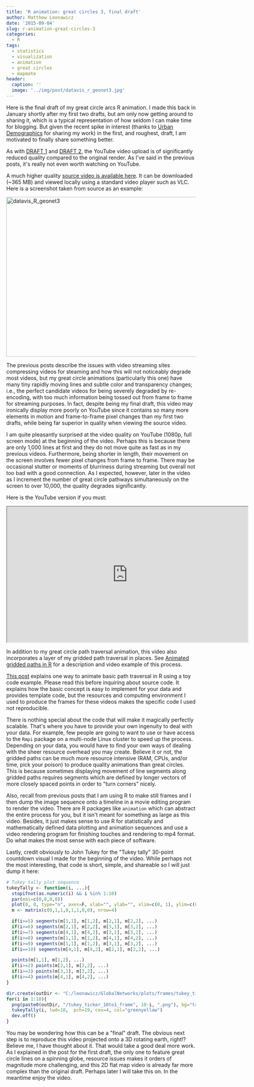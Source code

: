 ```yaml
---
title: 'R animation: great circles 3, final draft'
author: Matthew Leonawicz
date: '2015-09-04'
slug: r-animation-great-circles-3
categories:
  - R
tags:
  - statistics
  - visualization
  - animation
  - great circles
  - mapmate
header:
  caption: ''
  image: '../img/post/datavis_r_geonet3.jpg'
---
```


Here is the final draft of my great circle arcs R animation. I made this back in January shortly after my first two drafts, but am only now getting around to sharing it, which is a typical representation of how seldom I can make time for blogging. But given the recent spike in interest (thanks to <a href="http://urbandemographics.blogspot.co.uk/2015/08/data-visualization-with-r-geographic.html" target="_blank">Urban Demographics</a> for sharing my work) in the first, and roughest, draft, I am motivated to finally share something better.

As with <a href="http://blog.snap.uaf.edu/2015/03/04/animated-great-circles-1-flat-map-to-3d-earth/" title="Animated great circles 1: flat map to 3D Earth">DRAFT 1</a> and <a href="http://blog.snap.uaf.edu/2015/04/16/animated-great-circles-2-smoother-lines/" title="Animated great circles 2: smoother lines">DRAFT 2</a>, the YouTube video upload is of significantly reduced quality compared to the original render. As I've said in the previous posts, it's really not even worth watching on YouTube.

A much higher quality <a href="https://www.snap.uaf.edu/webshared/leonawicz/video/geonet_seq3.zip">source video is available here</a>. It can be downloaded (~365 MB) and viewed locally using a standard video player such as VLC. Here is a screenshot taken from source as an example:

<a href="/img/post/datavis_r_geonet3.jpg"><img src="/img/post/datavis_r_geonet3.jpg?w=774" alt="datavis_R_geonet3" width="774" height="424" class="aligncenter size-large" /></a>

The previous posts describe the issues with video streaming sites compressing videos for steaming and how this will not noticeably degrade most videos, but my great circle animations (particularly this one) have many tiny rapidly moving lines and subtle color and transparency changes; i.e., the perfect candidate videos for being severely degraded by re-encoding, with too much information being tossed out from frame to frame for streaming purposes. In fact, despite being my final draft, this video may ironically display more poorly on YouTube since it contains so many more elements in motion and frame-to-frame pixel changes than my first two drafts, while being far superior in quality when viewing the source video.

I am quite pleasantly surprised at the video quality on YouTube (1080p, full screen mode) at the beginning of the video. Perhaps this is because there are only 1,000 lines at first and they do not move quite as fast as in my previous videos. Furthermore, being shorter in length, their movement on the screen involves fewer pixel changes from frame to frame. There may be occasional stutter or moments of blurriness during streaming but overall not too bad with a good connection. As I expected, however, later in the video as I increment the number of great circle pathways simultaneously on the screen to over 10,000, the quality degrades significantly.

Here is the YouTube version if you must:

<div style="text-align:center;">
<iframe src="https://www.youtube.com/embed/yoyIUMvIP3Q?ecver=2" width="640" height="360" allowfullscreen></iframe>
</div>

In addition to my great circle path traversal animation, this video also incorporates a layer of my gridded path traversal in places. See <a href="http://blog.snap.uaf.edu/2015/02/06/animated-gridded-paths-in-r/">Animated gridded paths in R</a> for a description and video example of this process.

<a href="http://blog.snap.uaf.edu/2015/04/14/animated-paths-in-r-toy-example/" title="Animated paths in R: toy example">This post</a> explains one way to animate basic path traversal in R using a toy code example. Please read this before inquiring about source code. It explains how the basic concept is easy to implement for your data and provides template code, but the resources and computing environment I used to produce the frames for these videos makes the specific code I used not reproducible.

There is nothing special about the code that will make it magically perfectly scalable. That's where you have to provide your own ingenuity to deal with your data. For example, few people are going to want to use or have access to the <code>Rmpi</code> package on a multi-node Linux cluster to speed up the process. Depending on your data, you would have to find your own ways of dealing with the sheer resource overhead you may create. Believe it or not, the gridded paths can be much more resource intensive (RAM, CPUs, and/or time, pick your poison) to produce quality animations than great circles. This is because sometimes displaying movement of line segments along gridded paths requires segments which are defined by longer vectors of more closely spaced points in order to "turn corners" nicely.

Also, recall from previous posts that I am using R to make still frames and I then dump the image sequence onto a timeline in a movie editing program to render the video. There are R packages like <code>animation</code> which can abstract the entire process for you, but it isn't meant for something as large as this video. Besides, it just makes sense to use R for statistically and mathematically defined data plotting and animation sequences and use a video rendering program for finishing touches and rendering to mp4 format. Do what makes the most sense with each piece of software.

Lastly, credit obviously to John Tukey for the "Tukey tally" 30-point countdown visual I made for the beginning of the video. While perhaps not the most interesting, that code is short, simple, and shareable so I will just dump it here:

```r
# Tukey tally plot sequence
tukeyTally <- function(i, ...){
  stopifnot(as.numeric(i) && i %in% 1:10)
  par(mai=c(0,0,0,0))
  plot(0, 0, type="n", axes=F, xlab="", ylab="", xlim=c(0, 1), ylim=c(0, 1))
  m <- matrix(c(0,1,1,0,1,1,0,0), nrow=4)

  if(i>=5) segments(m[1,1], m[1,2], m[2,1], m[2,2], ...)
  if(i>=6) segments(m[2,1], m[2,2], m[3,1], m[3,2], ...)
  if(i>=7) segments(m[4,1], m[4,2], m[3,1], m[3,2], ...)
  if(i>=8) segments(m[1,1], m[1,2], m[4,1], m[4,2], ...)
  if(i>=9) segments(m[1,1], m[1,2], m[3,1], m[3,2], ...)
  if(i==10) segments(m[4,1], m[4,2], m[2,1], m[2,2], ...)

  points(m[1,1], m[1,2], ...)
  if(i>=2) points(m[2,1], m[2,2], ...)
  if(i>=3) points(m[3,1], m[3,2], ...)
  if(i>=4) points(m[4,1], m[4,2], ...)
}

dir.create(outDir <- "C:/leonawicz/GlobalNetworks/plots/frames/tukey_ticker_10to1", showWarnings=FALSE)
for(i in 1:10){
  png(paste0(outDir, "/tukey_ticker_10to1_frame", 10-i, ".png"), bg="transparent")
  tukeyTally(i, lwd=10,  pch=19, cex=4, col="greenyellow")
  dev.off()
}
```

You may be wondering how this can be a "final" draft. The obvious next step is to reproduce this video projected onto a 3D rotating earth, right!? Believe me, I have thought about it. That would take a good deal more work. As I explained in the post for the first draft, the only one to feature great circle lines on a spinning globe, resource issues makes it orders of magnitude more challenging, and this 2D flat map video is already far more complex than the original draft. Perhaps later I will take this on. In the meantime enjoy the video.
